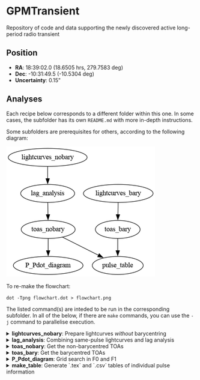 # GPMTransient
Repository of code and data supporting the newly discovered active long-period radio transient

## Position

- **RA**: 18:39:02.0 (18.6505 hrs, 279.7583 deg)
- **Dec**: -10:31:49.5 (-10.5304 deg)
- **Uncertainty**: 0.15"

## Analyses

Each recipe below corresponds to a different folder within this one.
In some cases, the subfolder has its own `README.md` with more in-depth instructions.

Some subfolders are prerequisites for others, according to the following diagram:

![Flowchart diagram](flowchart.png)

To re-make the flowchart:

```
dot -Tpng flowchart.dot > flowchart.png
```

The listed command(s) are inteded to be run in the corresponding subfolder.
In all of the below, if there are `make` commands, you can use the `-j` command to parallelise execution.

<details>
<summary><b>lightcurves_nobary</b>: Prepare lightcurves <i>without</i> barycentring</summary>

```
make lightcurves
```

Expected output: `*_lightcurve.txt` files

</details>

<details>
<summary><b>lag_analysis</b>: Combining same-pulse lightcurves and lag analysis</summary>

```
python lag_analysis.py
```

Expected output: `*_lightcurve_mod.txt` files

</details>

<details>
<summary><b>toas_nobary</b>: Get the non-barycentred TOAs</summary>

```
make all_toas_mod.tim
```

Expected output: `all_toas_mod.tim`

</details>

<details>
<summary><b>toas_bary</b>: Get the barycentred TOAs</summary>

```
make all_toas.tim
```

Expected output: `all_toas_mod.tim`

</details>

<details>
<summary><b>P_Pdot_diagram</b>: Grid search in F0 and F1</summary>

```
python grid_search_f_fdot.py dofit.par ../toas_nobary/all_toas_mod.tim
```

</details>

<details>
<summary><b>make_table</b>: Generate `.tex` and `.csv` tables of individual pulse information</summary>

```
python make_table.py
```

</details>
